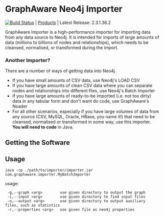 GraphAware Neo4j Importer
======================================

[![Build Status](https://travis-ci.org/graphaware/neo4j-importer.png)](https://travis-ci.org/graphaware/neo4j-importer) | <a href="http://graphaware.com/products/" target="_blank">Products</a> | Latest Release: 2.3.1.36.2

GraphAware Importer is a high-performance importer for importing data from any data source to Neo4j. It is intended
for imports of large amounts of data (millions to billions of nodes and relationships), which needs to be cleansed,
normalised, or transformed during the import.

### Another Importer?

There are a number of ways of getting data into Neo4j.

* If you have small amounts of CSV data, use Neo4j's LOAD CSV
* If you have large amounts of clean CSV data where you can separate nodes and relationships into different files, use Neo4j's Batch Importer
* If you have large amounts of ready-to-be imported (i.e. not too dirty) data in any tabular form and don't want do code, use GraphAware's Noader
* For all other scenarios, especially if you have large volumes of data from any source (CSV, MySQL, Oracle, HBase, you name it!) that need to be cleansed, normalised or transformed in some way, use this importer. **You will need to code** in Java.



Getting the Software
--------------------


Usage
-----

`java -cp ./path/to/importer/importer.jar com.graphaware.importer.MyBatchImporter`

usage:

```
 -g,--graph <arg>        use given directory to output the graph
 -i,--input <arg>        use given directory to find input files
 -o,--output <arg>       use given directory to output auxiliary files, such as statistics
 -r,--properties <arg>   use given file as neo4j properties
```
